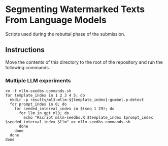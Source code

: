 # Segmenting Watermarked Texts From Language Models

Scripts used during the rebuttal phase of the submission.

## Instructions

Move the contents of this directory to the root of the repository and run the
following commands.

### Multiple LLM experiments

```shell
rm -f mllm-seedbs-commands.sh
for template_index in 1 2 3 4 5; do
  mkdir -p results/ml3-mllm-${template_index}-gumbel.p-detect
  for prompt_index in 0; do
    for seeded_interval_index in $(seq 1 29); do
      for llm in gpt ml3; do
        echo "Rscript mllm-seedbs.R $template_index $prompt_index $seeded_interval_index $llm" >> mllm-seedbs-commands.sh
      done
    done
  done
done
```
